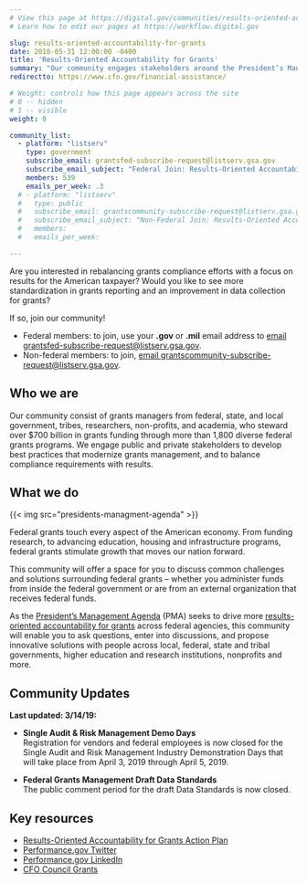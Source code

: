 ```yaml
---
# View this page at https://digital.gov/communities/results-oriented-accountability-for-grants
# Learn how to edit our pages at https://workflow.digital.gov

slug: results-oriented-accountability-for-grants
date: 2018-05-31 12:00:00 -0400
title: 'Results-Oriented Accountability for Grants'
summary: "Our community engages stakeholders around the President’s Management Agenda (PMA), and the Results-Oriented Accountability for Grants Cross-Agency Priority (CAP) Goal."
redirectto: https://www.cfo.gov/financial-assistance/

# Weight: controls how this page appears across the site
# 0 -- hidden
# 1 -- visible
weight: 0

community_list:
  - platform: "listserv"
    type: government
    subscribe_email: grantsfed-subscribe-request@listserv.gsa.gov
    subscribe_email_subject: "Federal Join: Results-Oriented Accountability for Grants Community of Practice"
    members: 539
    emails_per_week: .3
  # - platform: "listserv"
  #   type: public
  #   subscribe_email: grantscommunity-subscribe-request@listserv.gsa.gov
  #   subscribe_email_subject: "Non-Federal Join: Results-Oriented Accountability for Grants Community of Practice"
  #   members:
  #   emails_per_week:

---
```


Are you interested in rebalancing grants compliance efforts with a focus on results for the American taxpayer? Would you like to see more standardization in grants reporting and an improvement in data collection for grants?

If so, join our community!

- Federal members: to join, use your **.gov** or **.mil** email address to [email grantsfed-subscribe-request@listserv.gsa.gov](mailto:grantsfed-subscribe-request@listserv.gsa.gov?subject=Federal%20Join%3A%20Results%2DOriented%20Accountability%20for%20Grants%20Community%20of%20Practice).
- Non-federal members: to join, [email grantscommunity-subscribe-request@listserv.gsa.gov](mailto:grantscommunity-subscribe-request@listserv.gsa.gov?subject=Non%2DFederal%20Join%3A%20Results%2DOriented%20Accountability%20for%20Grants%20Community%20of%20Practice).

## Who we are

Our community consist of grants managers from federal, state, and local government, tribes, researchers, non-profits, and academia, who steward over $700 billion in grants funding through more than 1,800 diverse federal grants programs. We engage public and private stakeholders to develop best practices that modernize grants management, and to balance compliance requirements with results.

## What we do

{{< img src="presidents-managment-agenda" >}}

Federal grants touch every aspect of the American economy. From funding research, to advancing education, housing and infrastructure programs, federal grants stimulate growth that moves our nation forward.

This community will offer a space for you to discuss common challenges and solutions surrounding federal grants – whether you administer funds from inside the federal government or are from an external organization that receives federal funds.

As the [President’s Management Agenda](https://www.performance.gov/PMA/) (PMA) seeks to drive more [results-oriented accountability for grants](https://www.performance.gov/CAP/CAP_goal_8.html) across federal agencies, this community will enable you to ask questions, enter into discussions, and propose innovative solutions with people across local, federal, state and tribal governments, higher education and research institutions, nonprofits and more.

## Community Updates

**Last updated: 3/14/19:**

- **Single Audit & Risk Management Demo Days** <br />Registration for vendors and federal employees is now closed for the Single Audit and Risk Management Industry Demonstration Days that will take place from April 3, 2019 through April 5, 2019.

- **Federal Grants Management Draft Data Standards** <br />The public comment period for the draft Data Standards is now closed.

## Key resources

* [Results-Oriented Accountability for Grants Action Plan](https://www.performance.gov/CAP/CAP_goal_8.html)
* [Performance.gov Twitter](https://twitter.com/PerformanceGov)
* [Performance.gov LinkedIn](https://www.linkedin.com/company/performance-gov/)
* [CFO Council Grants](https://www.cfo.gov/grants/)
